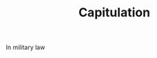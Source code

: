 ---
title: Capitulation
letter: C
permalink: "/definitions/bld-capitulation.html"
body: In military law
published_at: '2018-07-07'
source: Black's Law Dictionary 2nd Ed (1910)
layout: post
---